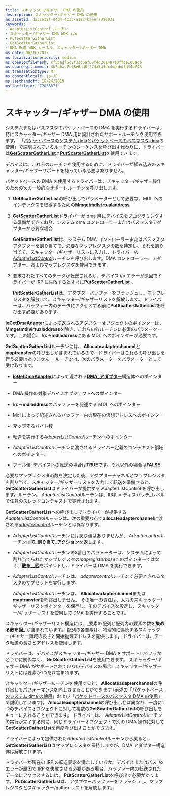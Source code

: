 ```yaml
---
title: スキャッター/ギャザー DMA の使用
description: スキャッター/ギャザー DMA の使用
ms.assetid: dacc618f-d4d4-4c3c-a18c-baeef779e931
keywords:
- AdapterListControl ルーチン
- スキャッター/ギャザー DMA WDK i/o
- PutScatterGatherList
- GetScatterGatherList
- DMA 転送 WDK カーネル、スキャッター/ギャザー DMA
ms.date: 06/16/2017
ms.localizationpriority: medium
ms.openlocfilehash: cf5cadf5c8f33c6af38f4d30a497a0ffaa100ade
ms.sourcegitcommit: 4b7a6ac7c68e6ad6f27da5d1dc4deabd5d34b748
ms.translationtype: MT
ms.contentlocale: ja-JP
ms.lasthandoff: 10/24/2019
ms.locfileid: "72835871"
---
```

# <a name="using-scattergather-dma"></a>スキャッター/ギャザー DMA の使用





システムまたはバスマスタのパケットベースの DMA を実行するドライバーは、特にスキャッター/ギャザー DMA 用に設計されたサポートルーチンを使用できます。 「[パケットベースのシステム dma](using-packet-based-system-dma.md)と[パケットベースのバスマスタ dma](using-packet-based-bus-master-dma.md)の使用」で説明されているルーチンのシーケンスを呼び出す代わりに、ドライバーは[**GetScatterGatherList**](https://docs.microsoft.com/windows-hardware/drivers/ddi/wdm/nc-wdm-pget_scatter_gather_list)と[**PutScatterGatherList**](https://docs.microsoft.com/windows-hardware/drivers/ddi/wdm/nc-wdm-pput_scatter_gather_list)を使用できます。

デバイスは、これらのルーチンを使用するために、ドライバーが組み込みのスキャッター/ギャザーサポートを持っている必要はありません。

パケットベースの DMA を使用するドライバーは、スキャッター/ギャザー操作のための次の一般的なサポートルーチンを呼び出します。

1.  **GetScatterGatherList**の呼び出しでパラメーターとして必要な、MDL へのインデックスを取得するための[**Mmgetmdlvirtualaddress**](https://docs.microsoft.com/windows-hardware/drivers/kernel/mm-bad-pointer)

2.  [**GetScatterGatherList**](https://docs.microsoft.com/windows-hardware/drivers/ddi/wdm/nc-wdm-pget_scatter_gather_list)ドライバーが dma 用にデバイスをプログラミングする準備ができており、システム dma コントローラーまたはバスマスタアダプターが必要な場合

    **GetScatterGatherList**は、システム DMA コントローラーまたはバスマスタアダプターを割り当てて、必要なマップレジスタの数を特定し、それを割り当てて、スキャッター/ギャザーリストに入力し、ドライバーの[*AdapterListControl*](https://docs.microsoft.com/windows-hardware/drivers/ddi/wdm/nc-wdm-driver_list_control)ルーチンを呼び出します。DMA コントローラー、アダプター、およびマップレジスタを使用できます。

3.  要求されたすべてのデータが転送されるか、デバイス i/o エラーが原因でドライバーが IRP に失敗するとすぐに[**PutScatterGatherList**](https://docs.microsoft.com/windows-hardware/drivers/ddi/wdm/nc-wdm-pput_scatter_gather_list) 。

    **PutScatterGatherList**は、アダプターバッファーをフラッシュし、マップレジスタを解放して、スキャッター/ギャザーリストを解放します。 ドライバーは、バッファー内のデータにアクセスする前に**PutScatterGatherList**を呼び出す必要があります。

**IoGetDmaAdapter**によって返されるアダプターオブジェクトのポインターは、 **Mmgetmdlvirtualaddress**を除き、これらの各ルーチンに必須のパラメーターです。この場合、 *Irp*-&gt;**mdladdress**にある MDL へのポインターが必要です。

**GetScatterGatherList**ルーチンには、 **Allocateadapterchannel**と**maptransfer**の呼び出しが含まれているので、ドライバーはこれらの呼び出しを行う必要はありません。 ルーチンは、次のパラメーターをパラメーターとして受け取ります。

-   [**IoGetDmaAdapter**](https://docs.microsoft.com/windows-hardware/drivers/ddi/wdm/nf-wdm-iogetdmaadapter)によって返される[**DMA\_アダプター**](https://docs.microsoft.com/windows-hardware/drivers/ddi/wdm/ns-wdm-_dma_adapter)構造体へのポインター

-   DMA 操作の対象デバイスオブジェクトへのポインター

-   *Irp*-&gt;**mdladdress**のバッファーを記述する MDL へのポインター

-   Mdl によって記述されるバッファー内の現在の仮想アドレスへのポインター

-   マップするバイト数

-   転送を実行する[*AdapterListControl*](https://docs.microsoft.com/windows-hardware/drivers/ddi/wdm/nc-wdm-driver_list_control)ルーチンへのポインター

-   *AdapterListControl*ルーチンに渡されるドライバー定義のコンテキスト領域へのポインター。

-   ブール値: デバイスへの転送の場合は**TRUE**です。それ以外の場合は**FALSE**

必要なマップレジスタの数を決定した後、アダプターチャネルとマップレジスタを割り当て、スキャッター/ギャザーリストを入力して転送を準備すると、 **GetScatterGatherList**はドライバーが提供する AdapterListControl を呼び出します。ルーチン。 *AdapterListControl*ルーチンは、IRQL = ディスパッチ\_レベルで任意のスレッドコンテキストで実行されます。

**GetScatterGatherList**への呼び出しでドライバーが提供する*AdapterListControl*ルーチンは、次の重要な点で**allocateadapterchannel**に渡される[*adaptercontrol*](https://docs.microsoft.com/windows-hardware/drivers/ddi/wdm/nc-wdm-driver_control)ルーチンとは異なります。

-   *AdapterListControl*ルーチンには戻り値はありませんが、 *Adaptercontrol*ルーチンは[**IO\_割り当て\_アクション**](https://docs.microsoft.com/windows-hardware/drivers/ddi/wdm/ne-wdm-_io_allocation_action)を返します。

-   *AdapterListControl*ルーチンの3番目のパラメーターは、システムによって割り当てられたマップレジスタの*mapregisterbase*へのポインターではなく、[**散布\_\_図**](https://docs.microsoft.com/windows-hardware/drivers/ddi/wdm/ns-wdm-_scatter_gather_list)をポイントし、ドライバーは DMA を実行できます。

-   *AdapterListControl*ルーチンは、 *adaptercontrol*ルーチンで必要とされるタスクのサブセットを実行します。

    *AdapterListControl*ルーチンは、 **Allocateadapterchannel**または**maptransfer**を呼び出しません。 その唯一の責任は、入力のスキャッター/ギャザーリストポインターを保存し、そのデバイスを設定し、スキャッター/ギャザーリストを使用して DMA を実行することです。

スキャッター/ギャザーリスト構造には、\_要素の配列と配列内の要素の数を**集める散布図\_** が含まれています。 配列の各要素は、物理的に連続するスキャッター/ギャザー領域の長さと開始物理アドレスを提供します。 ドライバーは、データ転送の長さとアドレスを使用します。

ドライバーは、デバイスがスキャッター/ギャザー DMA をサポートしているかどうかに関係なく、 **GetScatterGatherList**を使用できます。 スキャッター/ギャザー DMA がサポートされていないデバイスの場合、スキャッター/ギャザーリストには要素が1つだけ含まれます。

スキャッター/ギャザールーチンを使用すると、 **Allocateadapterchannel**の呼び出しでパフォーマンスを向上させることができます (前述の「[パケットベースのシステム dma の使用](using-packet-based-system-dma.md)」および「[パケットベースのバスマスタ DMA の使用](using-packet-based-bus-master-dma.md)」で説明しています)。 **Allocateadapterchannel**の呼び出しとは異なり、一度に1つのデバイスオブジェクトに対して複数の**GetScatterGatherList**の呼び出しをキューに入れることができます。 ドライバーは、 *AdapterListControl*ルーチンの実行が完了する前に、同じドライバーオブジェクトで別の DMA 操作に対して**GetScatterGatherList**を再度呼び出すことができます。

ドライバーによって提供された*AdapterListControl*ルーチンから戻ると、 **GetScatterGatherList**はマップレジスタを保持しますが、DMA アダプター構造体は解放されます。

ドライバーが現在の IRP の転送要求を満たしているか、デバイスまたはバス i/o エラーが原因で IRP を失敗させる必要がある場合、バッファー内の転送されたデータにアクセスするには、 **PutScatterGatherList**を呼び出す必要があります。 **PutScatterGatherList**は、アダプターバッファーをフラッシュし、マップレジスタとスキャッター/gather リストを解放します。

 

 





